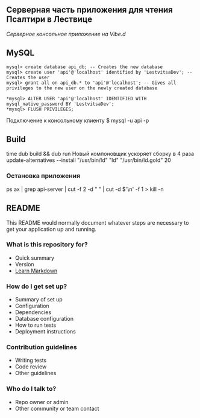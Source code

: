 ## Серверная часть приложения для чтения Псалтири в Лествице ##

*Серверное консольное приложение на Vibe.d*

## MySQL ##
```
mysql> create database api_db; -- Creates the new database
mysql> create user 'api'@'localhost' identified by 'LestvitsaDev'; -- Creates the user
mysql> grant all on api_db.* to 'api'@'localhost'; -- Gives all privileges to the new user on the newly created database

*mysql> ALTER USER 'api'@'localhost' IDENTIFIED WITH mysql_native_password BY 'LestvitsaDev';
*mysql> FLUSH PRIVILEGES;
```
Подключение к консольному клиенту
$ mysql -u api -p

## Build ##
time dub build && dub run
Новый компоновщик ускоряет сборку в 4 раза update-alternatives --install "/usr/bin/ld" "ld" "/usr/bin/ld.gold" 20

### Остановка приложения ###
ps ax | grep api-server | cut -f 2 -d " " | cut -d $'\n' -f 1 > kill -n 

## README ##

This README would normally document whatever steps are necessary to get your application up and running.

### What is this repository for? ###

* Quick summary
* Version
* [Learn Markdown](https://bitbucket.org/tutorials/markdowndemo)

### How do I get set up? ###

* Summary of set up
* Configuration
* Dependencies
* Database configuration
* How to run tests
* Deployment instructions

### Contribution guidelines ###

* Writing tests
* Code review
* Other guidelines

### Who do I talk to? ###

* Repo owner or admin
* Other community or team contact

